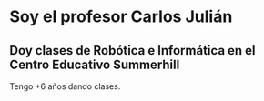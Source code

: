 <h1>Soy el profesor Carlos Julián</h1>
<h2>Doy clases de Robótica e Informática en el Centro Educativo Summerhill</h2>
<p>Tengo +6 años dando clases.</p>
